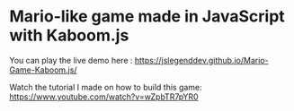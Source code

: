 # Mario-like game made in JavaScript with Kaboom.js
You can play the live demo here : https://jslegenddev.github.io/Mario-Game-Kaboom.js/

Watch the tutorial I made on how to build this game: https://www.youtube.com/watch?v=wZpbTR7pYR0